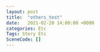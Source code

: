 ```yaml
---
layout: post
title:  "others_test"
date:   2021-02-20 14:00:00 +0000
categories: Etc
Tags: Story Etc
SceneCode: []
---
```

